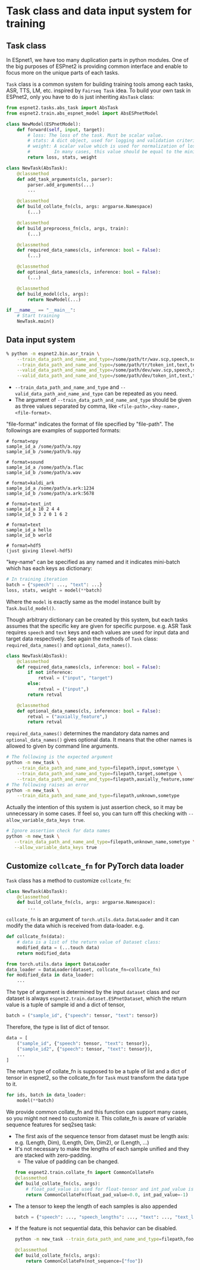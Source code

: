 # Task class and data input system for training
## Task class

In ESpnet1, we have too many duplication parts in python modules. One of the big purposes of ESPnet2 is providing common interface and enable to focus more on the unique parts of each tasks.

`Task` class is a common system for building training tools among each tasks, ASR, TTS, LM, etc. inspired by `Fairseq Task` idea. To build your own task in ESPnet2, only you have to do is just inheriting `AbsTask` class:

```python
from espnet2.tasks.abs_task import AbsTask
from espnet2.train.abs_espnet_model import AbsESPnetModel

class NewModel(ESPnetModel):
    def forward(self, input, target):
        # loss: The loss of the task. Must be scalar value.
        # stats: A dict object, used for logging and validation criterion
        # weight: A scalar value which is used for normalization of loss and stats values among each mini-batches.
        #         In many cases, this value should be equal to the mini-batch-size
        return loss, stats, weight

class NewTask(AbsTask):
    @classmethod
    def add_task_arguments(cls, parser):
        parser.add_arguments(...)
        ...

    @classmethod
    def build_collate_fn(cls, args: argparse.Namespace)
        (...)

    @classmethod
    def build_preprocess_fn(cls, args, train):
        (...)

    @classmethod
    def required_data_names(cls, inference: bool = False):
        (...)

    @classmethod
    def optional_data_names(cls, inference: bool = False):
        (...)

    @classmethod
    def build_model(cls, args):
        return NewModel(...)

if __name__ == "__main__":
    # Start training
    NewTask.main()
```

## Data input system

```bash
% python -m espnet2.bin.asr_train \
    --train_data_path_and_name_and_type=/some/path/tr/wav.scp,speech,sound \
    --train_data_path_and_name_and_type=/some/path/tr/token_int,text,text_int \
    --valid_data_path_and_name_and_type=/some/path/dev/wav.scp,speech,sound \
    --valid_data_path_and_name_and_type=/some/path/dev/token_int,text,text_int
```

- `--train_data_path_and_name_and_type` and `--valid_data_path_and_name_and_type` can be repeated as you need.
- The argument of `--train_data_path_and_name_and_type` should be given as three values separated by comma, like `<file-path>,<key-name>,<file-format>`.

"file-format" indicates the format of file specified by "file-path". The followings are examples of supported formats:

```
# format=npy
sample_id_a /some/path/a.npy
sample_id_b /some/path/b.npy
```

```
# format=sound
sample_id_a /some/path/a.flac
sample_id_b /some/path/a.wav
```

```
# format=kaldi_ark
sample_id_a /some/path/a.ark:1234
sample_id_b /some/path/a.ark:5678
```

```
# format=text_int
sample_id_a 10 2 4 4
sample_id_b 3 2 0 1 6 2
```

```
# format=text
sample_id_a hello
sample_id_b world
```

```
# format=hdf5
(just giving 1level-hdf5)
```

"key-name" can be specified as any named and it indicates mini-batch which has each keys as dictionary:

```python
# In training iteration
batch = {"speech": ..., "text": ...}
loss, stats, weight = model(**batch)
```

Where the `model` is exactly same as the model instance built by `Task.build_model()`.

Though arbitrary dictionary can be created by this system, but each tasks assumes that the specific key are given for specific purpose. e.g. ASR Task requires `speech` and `text` keys and each values are used for input data and target data respectively. See again the methods of `Task` class: `required_data_names()` and `optional_data_names()`.

```python
class NewTask(AbsTask):
    @classmethod
    def required_data_names(cls, inference: bool = False):
        if not inference:
            retval = ("input", "target")
        else:
            retval = ("input",)
        return retval

    @classmethod
    def optional_data_names(cls, inference: bool = False):
        retval = ("auxially_feature",)
        return retval
```


`required_data_names()` determines the mandatory data names and `optional_data_names()` gives optional data.  It means that the other names is allowed to given by command line arguments.

```bash
# The following is the expected argument
python -m new_task \
    --train_data_path_and_name_and_type=filepath,input,sometype \
    --train_data_path_and_name_and_type=filepath,target,sometype \
    --train_data_path_and_name_and_type=filepath,auxially_feature,sometype
# The following raises an error
python -m new_task \
    --train_data_path_and_name_and_type=filepath,unknown,sometype
```

Actually the intention of this system is just assertion check, so it may be unnecessary in some cases. If feel so, you can turn off this checking with `--allow_variable_data_keys true`.

```bash
# Ignore assertion check for data names
python -m new_task \
   --train_data_path_and_name_and_type=filepath,unknown_name,sometype \
   --allow_variable_data_keys true
```


## Customize `collcate_fn` for PyTorch data loader
`Task` class has a method to customize `collcate_fn`:

```python
class NewTask(AbsTask):
    @classmethod
    def build_collate_fn(cls, args: argparse.Namespace):
        ...
```

`collcate_fn` is an argument of `torch.utils.data.DataLoader` and it can modify the data which is received from data-loader. e.g.

```python
def collcate_fn(data):
    # data is a list of the return value of Dataset class:
    modified_data = (...touch data)
    return modified_data

from torch.utils.data import DataLoader
data_loader = DataLoader(dataset, collcate_fn=collcate_fn)
for modified_data in data_loader:
    ...
```

The type of argument is determined by the input `dataset` class and our dataset is always `espnet2.train.dataset.ESPnetDataset`, which the return value is a tuple of sample id and a dict of tensor,

```python
batch = ("sample_id", {"speech": tensor, "text": tensor})
```

Therefore, the type is list of dict of tensor.

```python
data = [
    ("sample_id", {"speech": tensor, "text": tensor}),
    ("sample_id2", {"speech": tensor, "text": tensor}),
    ...
]
```

The return type of collate_fn is supposed to be a tuple of list and a dict of tensor in espnet2, so the collcate_fn for `Task` must transform the data type to it.

```python
for ids, batch in data_loader:
    model(**batch)
```

We provide common collate_fn and this function can support many cases, so you might not need to customize it. This collate_fn is aware of variable sequence features for seq2seq task:

- The first axis of the sequence tensor from dataset must be length axis: e.g. (Length, Dim), (Length, Dim, Dim2), or (Length, ...)
- It's not necessary to make the lengths of each sample unified and they are stacked with zero-padding.
    - The value of padding can be changed.
    ```python
    from espnet2.train.collate_fn import CommonCollateFn
    @classmethod
    def build_collate_fn(cls, args):
        # float_pad_value is used for float-tensor and int_pad_value is used for int-tensor
        return CommonCollateFn(float_pad_value=0.0, int_pad_value=-1)
    ```
- The a tensor to keep the length of each samples is also appended
    ```python
    batch = {"speech": ..., "speech_lengths": ..., "text": ..., "text_lengths": ...}
    ```
- If the feature is not sequential data, this behavior can be disabled.
    ```bash
    python -m new_task --train_data_path_and_name_and_type=filepath,foo,npy
    ```
    ```python
    @classmethod
    def build_collate_fn(cls, args):
        return CommonCollateFn(not_sequence=["foo"])
    ```
